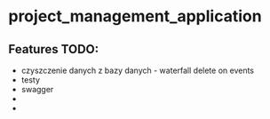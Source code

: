 # project_management_application


## Features TODO:
- czyszczenie danych z bazy danych -  waterfall delete on events
- testy
- swagger
- 
- 
